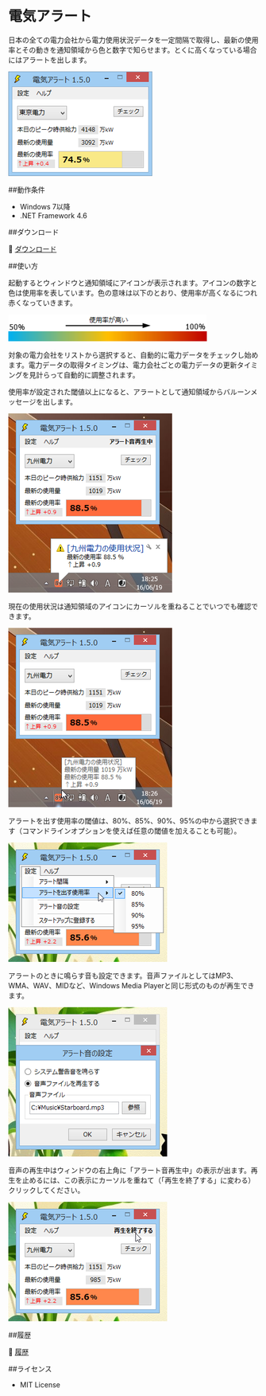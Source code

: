 ﻿電気アラート
============

日本の全ての電力会社から電力使用状況データを一定間隔で取得し、最新の使用率とその動きを通知領域から色と数字で知らせます。とくに高くなっている場合にはアラートを出します。

![スクリーンショット](Images/poweralert-1.png)

##動作条件

 * Windows 7以降
 * .NET Framework 4.6

##ダウンロード

:floppy_disk: [ダウンロード](https://github.com/emoacht/PowerMonitor/releases/download/1.5.0/PowerAlert150.zip)

##使い方

起動するとウィンドウと通知領域にアイコンが表示されます。アイコンの数字と色は使用率を表しています。色の意味は以下のとおり、使用率が高くなるにつれ赤くなっていきます。

![カラーチャート](Images/colorchartbar.png)

対象の電力会社をリストから選択すると、自動的に電力データをチェックし始めます。電力データの取得タイミングは、電力会社ごとの電力データの更新タイミングを見計らって自動的に調整されます。

使用率が設定された閾値以上になると、アラートとして通知領域からバルーンメッセージを出します。

![スクリーンショット](Images/poweralert-2.png)

現在の使用状況は通知領域のアイコンにカーソルを重ねることでいつでも確認できます。

![スクリーンショット](Images/poweralert-3.png)

アラートを出す使用率の閾値は、80%、85%、90%、95%の中から選択できます（コマンドラインオプションを使えば任意の閾値を加えることも可能）。

![スクリーンショット](Images/poweralert-4.png)

アラートのときに鳴らす音も設定できます。音声ファイルとしてはMP3、WMA、WAV、MIDなど、Windows Media Playerと同じ形式のものが再生できます。

![スクリーンショット](Images/poweralert-5.png)

音声の再生中はウィンドウの右上角に「アラート音再生中」の表示が出ます。再生を止めるには、この表示にカーソルを重ねて（「再生を終了する」に変わる）クリックしてください。

![スクリーンショット](Images/poweralert-6.png)

##履歴

:scroll: [履歴](History.md)

##ライセンス

 - MIT License